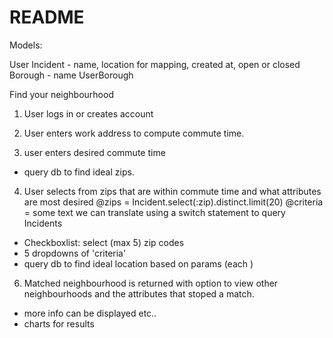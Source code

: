 # README

Models:

User
Incident - name, location for mapping, created at, open or closed
Borough - name
UserBorough

Find your neighbourhood

1. User logs in or creates account

2. User enters work address to compute commute time.

3. user enters desired commute time

- query db to find ideal zips.

4. User selects from zips that are within commute time and what attributes are most desired
@zips = Incident.select(:zip).distinct.limit(20)
@criteria = some text we can translate using a switch statement to query Incidents
- Checkboxlist: select (max 5) zip codes
- 5 dropdowns of 'criteria' 
- query db to find ideal location based on params (each )

6. Matched neighbourhood is returned with option to view other neighbourhoods and the attributes that stoped a match.
- more info can be displayed etc..
- charts for results
